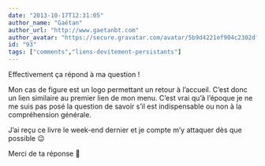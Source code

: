```yaml
---
date: "2013-10-17T12:31:05"
author_name: "Gaëtan"
author_url: "http://www.gaetanbt.com"
author_avatar: "https://secure.gravatar.com/avatar/5b9d4221ef904c2302df45b07f506b96"
id: "93"
tags: ["comments","liens-devitement-persistants"]
---
```

Effectivement ça répond à ma question !

Mon cas de figure est un logo permettant un retour à l’accueil. C’est donc un lien similaire au premier lien de mon menu. C’est vrai qu’à l’époque je ne me suis pas posé la question de savoir s’il est indispensable ou non à la compréhension générale.

J’ai reçu ce livre le week-end dernier et je compte m’y attaquer dès que possible 😉

Merci de ta réponse 🙂